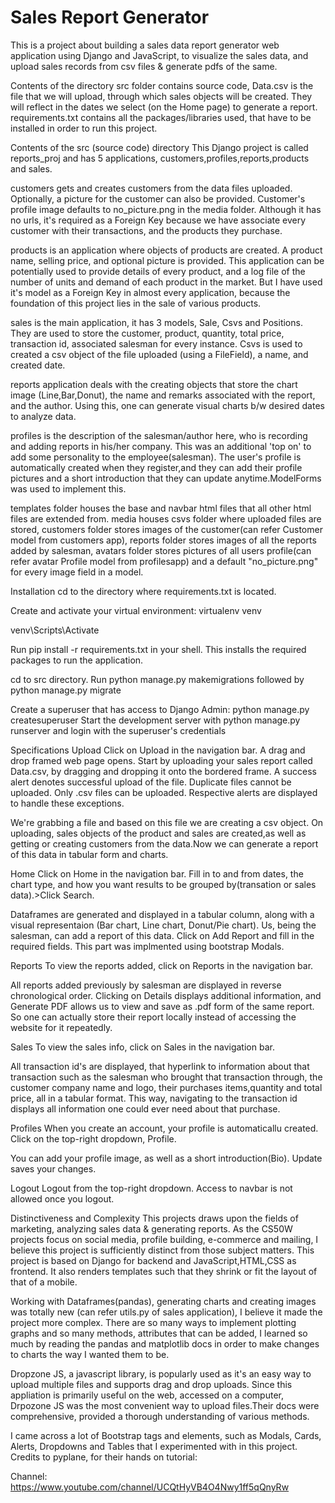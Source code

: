 # Sales Report Generator
This is a project about building a sales data report generator web application using Django and JavaScript, to visualize the sales data, and upload sales records from csv files & generate pdfs of the same.

Contents of the directory
src folder contains source code, Data.csv is the file that we will upload, through which sales objects will be created. They will reflect in the dates we select (on the Home page) to generate a report. requirements.txt contains all the packages/libraries used, that have to be installed in order to run this project.

Contents of the src (source code) directory
This Django project is called reports_proj and has 5 applications, customers,profiles,reports,products and sales.

customers gets and creates customers from the data files uploaded. Optionally, a picture for the customer can also be provided. Customer's profile image defaults to no_picture.png in the media folder. Although it has no urls, it's required as a Foreign Key because we have associate every customer with their transactions, and the products they purchase.

products is an application where objects of products are created. A product name, selling price, and optional picture is provided. This application can be potentially used to provide details of every product, and a log file of the number of units and demand of each product in the market. But I have used it's model as a Foreign Key in almost every application, because the foundation of this project lies in the sale of various products.

sales is the main application, it has 3 models, Sale, Csvs and Positions. They are used to store the customer, product, quantity, total price, transaction id, associated salesman for every instance. Csvs is used to created a csv object of the file uploaded (using a FileField), a name, and created date.

reports application deals with the creating objects that store the chart image (Line,Bar,Donut), the name and remarks associated with the report, and the author. Using this, one can generate visual charts b/w desired dates to analyze data.

profiles is the description of the salesman/author here, who is recording and adding reports in his/her company. This was an additional 'top on' to add some personality to the employee(salesman). The user's profile is automatically created when they register,and they can add their profile pictures and a short introduction that they can update anytime.ModelForms was used to implement this.

templates folder houses the base and navbar html files that all other html files are extended from. media houses csvs folder where uploaded files are stored, customers folder stores images of the customer(can refer Customer model from customers app), reports folder stores images of all the reports added by salesman, avatars folder stores pictures of all users profile(can refer avatar Profile model from profilesapp) and a default "no_picture.png" for every image field in a model.

Installation
cd to the directory where requirements.txt is located.

Create and activate your virtual environment: virtualenv venv

venv\Scripts\Activate

Run pip install -r requirements.txt in your shell. This installs the required packages to run the application.

cd to src directory. Run python manage.py makemigrations followed by python manage.py migrate

Create a superuser that has access to Django Admin: python manage.py createsuperuser Start the development server with python manage.py runserver and login with the superuser's credentials

Specifications
Upload
Click on Upload in the navigation bar. A drag and drop framed web page opens. Start by uploading your sales report called Data.csv, by dragging and dropping it onto the bordered frame. A success alert denotes successful upload of the file. Duplicate files cannot be uploaded. Only .csv files can be uploaded. Respective alerts are displayed to handle these exceptions.

We're grabbing a file and based on this file we are creating a csv object. On uploading, sales objects of the product and sales are created,as well as getting or creating customers from the data.Now we can generate a report of this data in tabular form and charts.

Home
Click on Home in the navigation bar. Fill in to and from dates, the chart type, and how you want results to be grouped by(transation or sales data).>Click Search.

Dataframes are generated and displayed in a tabular column, along with a visual representaion (Bar chart, Line chart, Donut/Pie chart). Us, being the salesman, can add a report of this data. Click on Add Report and fill in the required fields. This part was implmented using bootstrap Modals.

Reports
To view the reports added, click on Reports in the navigation bar.

All reports added previously by salesman are displayed in reverse chronological order. Clicking on Details displays additional information, and Generate PDF allows us to view and save as .pdf form of the same report. So one can actually store their report locally instead of accessing the website for it repeatedly.

Sales
To view the sales info, click on Sales in the navigation bar.

All transaction id's are displayed, that hyperlink to information about that transaction such as the salesman who brought that transaction through, the customer company name and logo, their purchases items,quantity and total price, all in a tabular format. This way, navigating to the transaction id displays all information one could ever need about that purchase.

Profiles
When you create an account, your profile is automaticallu created. Click on the top-right dropdown, Profile.

You can add your profile image, as well as a short introduction(Bio). Update saves your changes.

Logout
Logout from the top-right dropdown. Access to navbar is not allowed once you logout.

Distinctiveness and Complexity
This projects draws upon the fields of marketing, analyzing sales data & generating reports. As the CS50W projects focus on social media, profile building, e-commerce and mailing, I believe this project is sufficiently distinct from those subject matters. This project is based on Django for backend and JavaScript,HTML,CSS as frontend. It also renders templates such that they shrink or fit the layout of that of a mobile.

Working with Dataframes(pandas), generating charts and creating images was totally new (can refer utils.py of sales application), I believe it made the project more complex. There are so many ways to implement plotting graphs and so many methods, attributes that can be added, I learned so much by reading the pandas and matplotlib docs in order to make changes to charts the way I wanted them to be.

Dropzone JS, a javascript library, is popularly used as it's an easy way to upload multiple files and supports drag and drop uploads. Since this appliation is primarily useful on the web, accessed on a computer, Drpozone JS was the most convenient way to upload files.Their docs were comprehensive, provided a thorough understanding of various methods.

I came across a lot of Bootstrap tags and elements, such as Modals, Cards, Alerts, Dropdowns and Tables that I experimented with in this project.
Credits to pyplane, for their hands on tutorial:

Channel: https://www.youtube.com/channel/UCQtHyVB4O4Nwy1ff5qQnyRw

